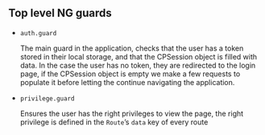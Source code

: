 ## Top level NG guards

- `auth.guard`

  The main guard in the application, checks that the user has a token stored in their local storage, and that the CPSession object is filled with data. In the case the user has no token, they are redirected to the login page, if the CPSession object is empty we make a few requests to populate it before letting the continue navigating the application.

- `privilege.guard`

  Ensures the user has the right privileges to view the page, the right privilege is defined in the `Route`’s  `data`  key of every route
